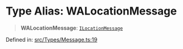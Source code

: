 # Type Alias: WALocationMessage

> **WALocationMessage**: [`ILocationMessage`](../namespaces/proto/namespaces/Message/interfaces/ILocationMessage.md)

Defined in: [src/Types/Message.ts:19](https://github.com/Fokusdotid/Baileys/blob/db1d3e5f41e9eede5877460f9adbb0224021575c/src/Types/Message.ts#L19)

